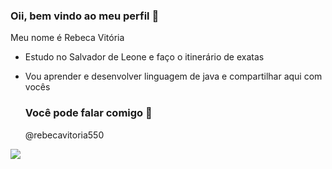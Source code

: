 ### Oii, bem vindo ao meu perfil 🫶

Meu nome é Rebeca Vitória

- Estudo no Salvador de Leone e faço o itinerário de exatas
- Vou aprender e desenvolver linguagem de java e compartilhar aqui com vocês

  ### Você pode falar comigo 🌻

  @rebecavitoria550



![](https://media1.tenor.com/m/6yq8Z9IEkXAAAAAC/wave-bye.gif)
